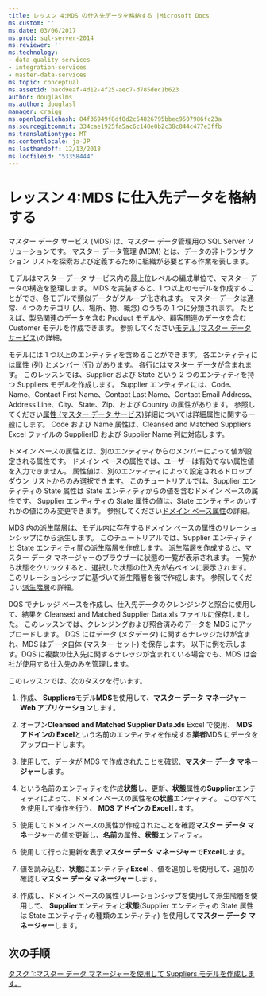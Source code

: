 ```yaml
---
title: レッスン 4:MDS の仕入先データを格納する |Microsoft Docs
ms.custom: ''
ms.date: 03/06/2017
ms.prod: sql-server-2014
ms.reviewer: ''
ms.technology:
- data-quality-services
- integration-services
- master-data-services
ms.topic: conceptual
ms.assetid: bacd9eaf-4d12-4f25-aec7-d785dec1b623
author: douglaslms
ms.author: douglasl
manager: craigg
ms.openlocfilehash: 84f36949f8df0d2c54826795bbec9507986fc23a
ms.sourcegitcommit: 334cae1925fa5ac6c140e0b2c38c844c477e3ffb
ms.translationtype: MT
ms.contentlocale: ja-JP
ms.lasthandoff: 12/13/2018
ms.locfileid: "53358444"
---
```

# <a name="lesson-4-storing-supplier-data-in-mds"></a>レッスン 4:MDS に仕入先データを格納する
  マスター データ サービス (MDS) は、マスター データ管理用の SQL Server ソリューションです。 マスター データ管理 (MDM) とは、データの非トランザクション リストを探索および定義するために組織が必要とする作業を表します。  
  
 モデルはマスター データ サービス内の最上位レベルの編成単位で、マスター データの構造を整理します。 MDS を実装すると、1 つ以上のモデルを作成することができ、各モデルで類似データがグループ化されます。 マスター データは通常、4 つのカテゴリ (人、場所、物、概念) のうちの 1 つに分類されます。 たとえば、製品関連のデータを含む Product モデルや、顧客関連のデータを含む Customer モデルを作成できます。 参照してください[モデル (マスター データ サービス)](https://msdn.microsoft.com/library/ee633746.aspx)の詳細。  
  
 モデルには 1 つ以上のエンティティを含めることができます。 各エンティティには属性 (列) とメンバー (行) があります。 各行にはマスター データが含まれます。 このレッスンでは、Supplier および State という 2 つのエンティティを持つ Suppliers モデルを作成します。 Supplier エンティティには、Code、Name、Contact First Name、Contact Last Name、Contact Email Address、Address Line、City、State、Zip、および Country の属性があります。 参照してください[属性 (マスター データ サービス)](https://msdn.microsoft.com/library/ee633745.aspx)詳細については詳細属性に関する一般にします。 Code および Name 属性は、Cleansed and Matched Suppliers Excel ファイルの SupplierID および Supplier Name 列に対応します。  
  
 ドメイン ベースの属性とは、別のエンティティからのメンバーによって値が設定される属性です。 ドメイン ベースの属性では、ユーザーは有効でない属性値を入力できません。 属性値は、別のエンティティによって設定されるドロップダウン リストからのみ選択できます。 このチュートリアルでは、Supplier エンティティの State 属性は State エンティティからの値を含むドメイン ベースの属性です。 Supplier エンティティの State 属性の値は、State エンティティのいずれかの値にのみ変更できます。 参照してください[ドメイン ベース属性](../master-data-services/domain-based-attributes-master-data-services.md)の詳細。  
  
 MDS 内の派生階層は、モデル内に存在するドメイン ベースの属性のリレーションシップにから派生します。 このチュートリアルでは、Supplier エンティティと State エンティティ間の派生階層を作成します。 派生階層を作成すると、マスター データ マネージャーのブラウザーに状態の一覧が表示されます。 一覧から状態をクリックすると、選択した状態の仕入先が右ペインに表示されます。 このリレーションシップに基づいて派生階層を後で作成します。 参照してください[派生階層](../master-data-services/derived-hierarchies-master-data-services.md)の詳細。  
  
 DQS でナレッジ ベースを作成し、仕入先データのクレンジングと照合に使用して、結果を Cleansed and Matched Supplier Data.xls ファイルに保存しました。 このレッスンでは、クレンジングおよび照合済みのデータを MDS にアップロードします。 DQS にはデータ (メタデータ) に関するナレッジだけが含まれ、MDS はデータ自体 (マスター セット) を保存します。 以下に例を示します。DQS に複数の仕入先に関するナレッジが含まれている場合でも、MDS は会社が使用する仕入先のみを管理します。  
  
 このレッスンでは、次のタスクを行います。  
  
1.  作成、 **Suppliers**モデル**MDS**を使用して、**マスター データ マネージャー Web アプリケーション**します。  
  
2.  オープン**Cleansed and Matched Supplier Data.xls** Excel で使用、 **MDS アドインの Excel**という名前のエンティティを作成する**業者**MDS にデータをアップロードします。  
  
3.  使用して、データが MDS で作成されたことを確認、**マスター データ マネージャー**します。  
  
4.  という名前のエンティティを作成**状態**し、更新、**状態**属性の**Supplier**エンティティによって、ドメイン ベースの属性を**の状態**エンティティ。 このすべてを使用して操作を行う、 **MDS アドインの Excel**します。  
  
5.  使用してドメイン ベースの属性が作成されたことを確認**マスター データ マネージャー**の値を更新し、**名前**の属性、**状態**エンティティ。  
  
6.  使用して行った更新を表示**マスター データ マネージャー**で**Excel**します。  
  
7.  値を読み込む、**状態**にエンティティ**Excel** 、値を追加しを使用して、追加の確認し**マスター データ マネージャー**します。  
  
8.  作成し、ドメイン ベースの属性リレーションシップを使用して派生階層を使用して、 **Supplier**エンティティと**状態**(Supplier エンティティの State 属性は State エンティティの種類のエンティティ) を使用して**マスター データ マネージャー**します。  
  
## <a name="next-step"></a>次の手順  
 [タスク 1:マスター データ マネージャーを使用して Suppliers モデルを作成します。](../../2014/tutorials/task-1-creating-suppliers-model-using-master-data-manager.md)  
  
  
